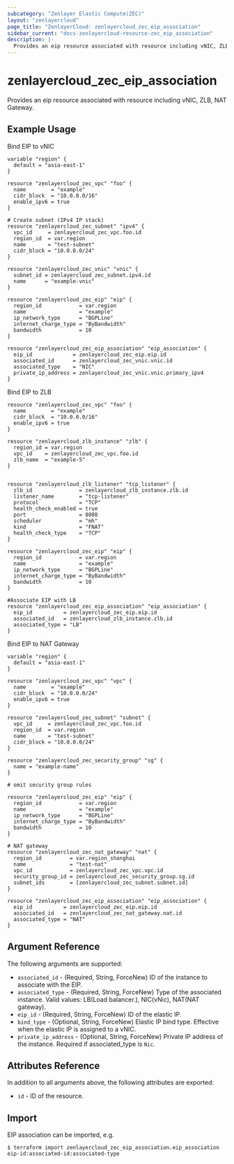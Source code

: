 ```yaml
---
subcategory: "Zenlayer Elastic Compute(ZEC)"
layout: "zenlayercloud"
page_title: "ZenlayerCloud: zenlayercloud_zec_eip_association"
sidebar_current: "docs-zenlayercloud-resource-zec_eip_association"
description: |-
  Provides an eip resource associated with resource including vNIC, ZLB, NAT Gateway.
---
```


# zenlayercloud_zec_eip_association

Provides an eip resource associated with resource including vNIC, ZLB, NAT Gateway.

## Example Usage

Bind EIP to vNIC

```hcl
variable "region" {
  default = "asia-east-1"
}

resource "zenlayercloud_zec_vpc" "foo" {
  name        = "example"
  cidr_block  = "10.0.0.0/16"
  enable_ipv6 = true
}

# Create subnet (IPv4 IP stack)
resource "zenlayercloud_zec_subnet" "ipv4" {
  vpc_id     = zenlayercloud_zec_vpc.foo.id
  region_id  = var.region
  name       = "test-subnet"
  cidr_block = "10.0.0.0/24"
}

resource "zenlayercloud_zec_vnic" "vnic" {
  subnet_id = zenlayercloud_zec_subnet.ipv4.id
  name      = "example-vnic"
}

resource "zenlayercloud_zec_eip" "eip" {
  region_id            = var.region
  name                 = "example"
  ip_network_type      = "BGPLine"
  internet_charge_type = "ByBandwidth"
  bandwidth            = 10
}

resource "zenlayercloud_zec_eip_association" "eip_association" {
  eip_id             = zenlayercloud_zec_eip.eip.id
  associated_id      = zenlayercloud_zec_vnic.vnic.id
  associated_type    = "NIC"
  private_ip_address = zenlayercloud_zec_vnic.vnic.primary_ipv4
}
```

Bind EIP to ZLB

```hcl
resource "zenlayercloud_zec_vpc" "foo" {
  name        = "example"
  cidr_block  = "10.0.0.0/16"
  enable_ipv6 = true
}

resource "zenlayercloud_zlb_instance" "zlb" {
  region_id = var.region
  vpc_id    = zenlayercloud_zec_vpc.foo.id
  zlb_name  = "example-5"
}


resource "zenlayercloud_zlb_listener" "tcp_listener" {
  zlb_id               = zenlayercloud_zlb_instance.zlb.id
  listener_name        = "tcp-listener"
  protocol             = "TCP"
  health_check_enabled = true
  port                 = 8080
  scheduler            = "mh"
  kind                 = "FNAT"
  health_check_type    = "TCP"
}

resource "zenlayercloud_zec_eip" "eip" {
  region_id            = var.region
  name                 = "example"
  ip_network_type      = "BGPLine"
  internet_charge_type = "ByBandwidth"
  bandwidth            = 10
}

#Associate EIP with LB
resource "zenlayercloud_zec_eip_association" "eip_association" {
  eip_id          = zenlayercloud_zec_eip.eip.id
  associated_id   = zenlayercloud_zlb_instance.zlb.id
  associated_type = "LB"
}
```

Bind EIP to NAT Gateway

```hcl
variable "region" {
  default = "asia-east-1"
}

resource "zenlayercloud_zec_vpc" "vpc" {
  name        = "example"
  cidr_block  = "10.0.0.0/24"
  enable_ipv6 = true
}

resource "zenlayercloud_zec_subnet" "subnet" {
  vpc_id     = zenlayercloud_zec_vpc.foo.id
  region_id  = var.region
  name       = "test-subnet"
  cidr_block = "10.0.0.0/24"
}

resource "zenlayercloud_zec_security_group" "sg" {
  name = "example-name"
}

# omit security group rules

resource "zenlayercloud_zec_eip" "eip" {
  region_id            = var.region
  name                 = "example"
  ip_network_type      = "BGPLine"
  internet_charge_type = "ByBandwidth"
  bandwidth            = 10
}

# NAT gateway
resource "zenlayercloud_zec_nat_gateway" "nat" {
  region_id         = var.region_shanghai
  name              = "test-nat"
  vpc_id            = zenlayercloud_zec_vpc.vpc.id
  security_group_id = zenlayercloud_zec_security_group.sg.id
  subnet_ids        = [zenlayercloud_zec_subnet.subnet.id]
}

resource "zenlayercloud_zec_eip_association" "eip_association" {
  eip_id          = zenlayercloud_zec_eip.eip.id
  associated_id   = zenlayercloud_zec_nat_gateway.nat.id
  associated_type = "NAT"
}
```

## Argument Reference

The following arguments are supported:

* `associated_id` - (Required, String, ForceNew) ID of the instance to associate with the EIP.
* `associated_type` - (Required, String, ForceNew) Type of the associated instance. Valid values: LB(Load balancer.), NIC(vNic), NAT(NAT gateway).
* `eip_id` - (Required, String, ForceNew) ID of the elastic IP.
* `bind_type` - (Optional, String, ForceNew) Elastic IP bind type. Effective when the elastic IP is assigned to a vNIC.
* `private_ip_address` - (Optional, String, ForceNew) Private IP address of the instance. Required if associated_type is `Nic`.

## Attributes Reference

In addition to all arguments above, the following attributes are exported:

* `id` - ID of the resource.



## Import

EIP association can be imported, e.g.

```
$ terraform import zenlayercloud_zec_eip_association.eip_association eip-id:associated-id:associated-type
```


